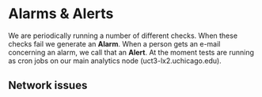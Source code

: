 # Alarms & Alerts

We are periodically running a number of different checks. When these checks fail we generate an __Alarm__. When a person gets an e-mail concerning an alarm, we call that an __Alert__. 
At the moment tests are running as cron jobs on our main analytics node (uct3-lx2.uchicago.edu). 

## Network issues